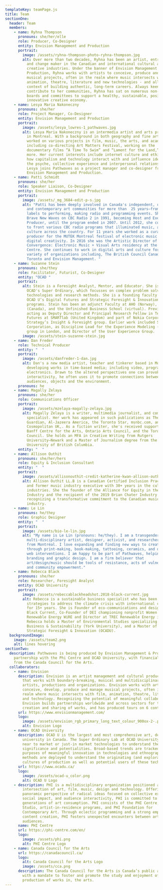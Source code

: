 ```yaml
---
templateKey: teamPage.js
title: Team
sectionOne:
  header: Team
  members:
    - name: Ryhna Thompson
      pronouns: she/her/elle
      role: Producer, Co-Designer
      entity: Envision Management and Production
      portrait:
        image: /assets/ryhna-thompson-photo-ryhna-thompson.jpg
        alt: Over more than two decades, Ryhna has been an artist, entrepreneur, leader
          and change maker in the Canadian and international cultural and
          creative industries. Under the banner of Envision Management &
          Production, Ryhna works with artists to conceive, produce and manage
          musical projects, often in the realm where music intersects with film,
          animation, theatre, literature and new technologies - and all in the
          context of building authentic, long-term careers. Always keen to
          contribute to her communities, Ryhna has sat on numerous non-profit
          boards and committees to support a healthy, sustainable, positive and
          innovative creative economy.
    - name: Lesya Maria Nakoneczny
      pronouns: she/her
      role: Project Manager, Co-Designer
      entity: Envision Management and Production
      portrait:
        image: /assets/lesya_lowres-1_pathwaves.jpg
        alt: Lesya Maria Nakoneczny is an intermedia artist and arts professional based
          in Montreal. With a background in both geography and fine art, she has
          worked on various projects in film, music, the arts, and academia,
          including co-directing Art Matters Festival, working on the
          documentary films “A Time To Swim” and “Lament for the Land,” and
          more. Her current interests include internet culture and ethics, and
          how capitalism and technology interact with and influence identity,
          the psyche, collective experience and interpersonal relationships.
          Lesya joins Pathwaves as a project manager and co-designer from
          Envision Management and Production.
    - name: Patti Schmidt
      pronouns: she/her
      role: Speaker Liaison, Co-Designer
      entity: Envision Management and Production
      portrait:
        image: /assets/_mg_3684-edit-p-s.jpg
        alt: "Patti has been deeply involved in Canada's independent, underground music
          and contemporary art communities for more than  25 years—from running
          labels to performing, making radio and programming events. She joined
          Brave New Waves on CBC Radio 2 in 1991, becoming Host and Executive
          Producer, until the program ended in 2007. Until 2012, she continued
          to front various CBC radio programs that illuminated music, arts and
          culture across the country. For 11 years she worked as a curator and
          producer for the MUTEK Montreal festival of electronic music and
          digital creativity. In 2016 she was the Artistic Director of the
          Convergence: Electronic Music + Visual Arts residency at the Banff
          Centre. She continues to work in digital arts and culture for a
          variety of organizations including, The British Council Canada, Pride
          Toronto and Envision Management. "
    - name: Suzanne Stein
      pronouns: she/they
      role: Facilitator, Futurist, Co-Designer
      entity: "OCAD "
      portrait:
        alt: Stein is a Foresight Analyst, Mentor, and Educator. She is Lab Director of
          OCAD's Super Ordinary, which focusses on complex problem solving, new
          technologies and research methods. She is a founding faculty member of
          OCAD U’s Digital Futures and Strategic Foresight & Innovation graduate
          programs. Stein has been an adjunct Faculty at AHO (Norway), the CFC
          (Canada), and the Unfinished Business School (virtual). Previously
          acting as Deputy Director and Principal Research Fellow in Technology
          Futures at SMARTlab (United Kingdom) and part of Nokia Corporate
          Strategy’s Insight & Foresight group. Earlier work included Sapient
          Corporation, as Discipline Lead for the Experience Modeling (XMod)
          group in London, and Director of the User Experience Group.
        image: /assets/stein-suzanne-stein.jpg
    - name: Dan Freder
      role: Technical Producer
      entity: "  "
      portrait:
        image: /assets/danfreder-1-dan.jpg
        alt: Dan's a new media artist, teacher and tinkerer based in Montreal, actively
          developing works in time-based media; including video, programming and
          electronics. Drawn to the altered perspectives one can provoke with
          interactivity, he often uses it to promote connections between
          audiences, objects and the environment.
      pronouns: he
    - name: Magally Zelaya
      pronouns: she/her
      role: Communications Officer
      portrait:
        image: /assets/mzelaya-magally-zelaya.jpg
        alt: Magally Zelaya is a writer, multimedia journalist, and communications
          specialist. Her work has appeared in such publications as The
          Guardian, Al-Jazeera America, the Toronto Star, msnbc.com, and
          Cosmopolitan UK,. As a fiction writer, she's received support from the
          Banff Centre for the Arts, Ontario Arts Council, and the Toronto Arts
          Council. She holds an MFA in Creative Writing from Rutgers
          University–Newark and a Master of Journalism degree from the
          University of British Columbia.
      entity: "  "
    - name: Allison Outhit
      pronouns: she/her/hers
      role: Equity & Inclusion Consultant
      entity: "  "
      portrait:
        image: /assets/allisonouthit-credit-katherine-kwan-allison-outhit.jpg
        alt: Allison Outhit LL.B is a Canadian Certified Inclusion Practitioner (CCIP)
          and former music industry executive with 30+ years in the cultural
          industries. She the founder of the Alliance for Equity in the Music
          Industry and the recipient of the 2019 Brian Chater Industry Award,
          recognizing a transformative commitment to the Canadian music
          industry.
    - name: Le Lin
      pronouns: he/they
      role: Graphic Designer
      entity: "  "
      portrait:
        image: /assets/bio-le-lin.jpg
        alt: "My name is Le Lin (pronouns: he/they). I am a transgender Teochew-Canadian
          multi-disciplinary artist, designer, activist, and researcher based
          from Montréal. I love expanding and finding new ways to create art
          through print-making, book-making, tattooing, ceramics, and digital
          web interventions. I am happy to be part of Pathwaves, helping with
          branding and graphic design. I am a firm believer that
          art/design/music should be tools of resistance, acts of vulnerability,
          and community empowerment."
    - name: Rebecca Black
      pronouns: she/her
      role: Researcher, Foresight Analyst
      entity: OCAD University
      portrait:
        image: /assets/rebeccablackheadshot.2018-black-current.jpg
        alt: Rebecca is a sustainable business specialist who has been co-creating
          strategies to address the climate crisis with international clients
          for 15+ years. She is Founder of eco-communications and design agency
          Black Current, Co-Founder of DEI championing nonprofit Women in
          Renewable Energy WiRE and Director at TREC Renewable Energy incubator.
          Rebecca holds a Master of Environmental Studies specializing in
          Business & Sustainability (York University), and a Master of Design in
          Strategic Foresight & Innovation (OCADU).
  backgroundImage:
    image: /assets/team2.png
    alt: lines hovering
sectionTwo:
  description: Pathwaves is being produced by Envision Management & Production in
    partnership with the Phi Centre and OCAD University, with financial support
    from the Canada Council for the Arts.
  collaborators:
    - name: Envision
      description: Envision is an artist management and cultural production company
        that works with boundary-breaking, musical and multidisciplinary
        artists, productions and organizations. Envision works with artists to
        conceive, develop, produce and manage musical projects, often in the
        realm where music intersects with film, animation, theatre, literature
        and technology. Recognizing the potential of meaningful collaborations,
        Envision builds partnerships worldwide and across sectors for the
        creation and sharing of works, and has produced tours on 6 continents.
      url: https://www.envisionmanagement.com/
      logo:
        image: /assets/envision_rgb_primary_long_text_colour_900ox-2-.png
        alt: Envision Logo
    - name: OCAD University
      description: OCAD U is the largest and most comprehensive art, design and media
        university in Canada. The Super Ordinary Lab at OCAD University looks at
        near to market or just-in market technologies to understand their social
        significance and potentialities. Broad-based trends are tracked for the
        purposes of meaningful innovation in technologies and ethnographic
        methods are deployed to understand the originating (and exploratory)
        cultures of production as well as potential users of these technologies.
      url: https://www.ocadu.ca/
      logo:
        image: /assets/ocad-u_color.png
        alt: OCAD U Logo
    - description: PHI is a multidisciplinary organization positioned at the
        intersection of art, film, music, design and technology. Offering a
        panoramic perspective of radical ideas focused on collective experience,
        social impact, and audience interactivity, PHI is committed to future
        generations of art consumption. PHI consists of the PHI Centre, PHI
        Studio, artist-in-residence programs, and PHI Foundation for
        Contemporary Art. Through eclectic programming and a strong emphasis on
        content creation, PHI fosters unexpected encounters between artists and
        audiences.
      name: PHI Centre
      url: https://phi-centre.com/en/
      logo:
        image: /assets/phi.png
        alt: PHI Centre Logo
    - name: Canada Council for the Arts
      url: https://canadacouncil.ca/
      logo:
        alt: Canada Council for the Arts Logo
        image: /assets/cca.png
      description: The Canada Council for the Arts is Canada’s public arts funder,
        with a mandate to foster and promote the study and enjoyment of, and the
        production of works in, the arts.
---
```


